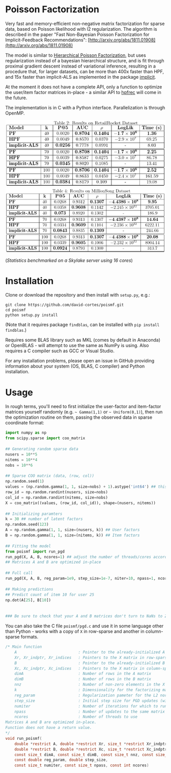 # Poisson Factorization

Very fast and memory-efficient non-negative matrix factorization for sparse data, based on Poisson likelihood with l2 regularization. The algorithm is described in the paper "Fast Non-Bayesian Poisson Factorization for Implicit-Feedback Recommendations":
[http://arxiv.org/abs/1811.01908](http://arxiv.org/abs/1811.01908)

The model is similar to [Hierarchical Poisson Factorization](https://arxiv.org/abs/1311.1704), but uses regularization instead of a bayesian hierarchical structure, and is fit through proximal gradient descent instead of variational inference, resulting in a procedure that, for larger datasets, can be more than 400x faster than HPF, and 15x faster than implicit-ALS as implemented in the package [implicit](https://github.com/benfred/implicit).

At the moment it does not have a complete API, only a function to optimize the user/item factor matrices in-place - a similar API to [hpfrec](https://www.github.com/david-cortes/hpfrec) will come in the future.

The implementation is in C with a Python interface. Parallelization is through OpenMP.

![image](tables/rr_table.png "retailrocket")
![image](tables/ms_table.png "millionsong")

(_Statistics benchmarked on a Skylake server using 16 cores_)

# Installation

Clone or download the repository and then install with `setup.py`, e.g.:

```
git clone https://github.com/david-cortes/poismf.git
cd poismf
python setup.py install
```
(Note that it requires package `findblas`, can be installed with `pip install findblas`.)

Requires some BLAS library such as MKL (comes by default in Anaconda) or OpenBLAS - will attempt to use the same as NumPy is using. Also requires a C compiler such as GCC or Visual Studio.

For any installation problems, please open an issue in GitHub providing information about your system (OS, BLAS, C compiler) and Python installation.

# Usage

In rough terms, you'll need to first initialize the user-factor and item-factor matrices yourself randomly (e.g. `~ Gamma(1,1)` or `~ Uniform(0,1)`), then run the optimization routine on them, passing the observed data in sparse coordinate format:

```python
import numpy as np
from scipy.sparse import coo_matrix

## Generating random sparse data
nusers = 10**5
nitems = 10**4
nobs = 10**6

## Sparse COO matrix (data, (row, col))
np.random.seed(1)
values = (np.random.gamma(1, 1, size=nobs) + 1).astype('int64') ## this is just to round values, they are casted anyway later
row_id = np.random.randint(nusers, size=nobs)
col_id = np.random.randint(nitems, size=nobs)
X = coo_matrix((values, (row_id, col_id)), shape=(nusers, nitems))

## Initializing paramters
k = 30 ## number of latent factors
np.random.seed(123)
A = np.random.gamma(1, 1, size=(nusers, k)) ## User factors
B = np.random.gamma(1, 1, size=(nitems, k)) ## Item factors

## Fitting the model
from poismf import run_pgd
run_pgd(X, A, B, ncores=1) ## adjust the number of threads/cores accordingly for your computer
## Matrices A and B are optimized in-place

## Full call
run_pgd(X, A, B, reg_param=1e9, step_size=1e-7, niter=10, npass=1, ncores=1)

## Making predictions
## Predict count of item 10 for user 25
np.dot(A[25], B[10])


### Be sure to check that your A and B matrices don't turn to NaNs to Zeros!!
```

You can also take the C file `poismf/pgd.c` and use it in some language other than Python - works with a copy of `X` in row-sparse and another in column-sparse formats.

```c
/* Main function
	A                           : Pointer to the already-initialized A matrix (user-factor)
	Xr, Xr_indptr, Xr_indices   : Pointers to the X matrix in row-sparse format
	B                           : Pointer to the already-initialized B matrix (item-factor)
	Xc, Xc_indptr, Xc_indices   : Pointers to the X matrix in column-sparse format
	dimA                        : Number of rows in the A matrix
	dimB                        : Number of rows in the B matrix
	nnz                         : Number of non-zero elements in the X matrix
	k                           : Dimensionality for the factorizing matrices (number of columns of A and B matrices)
	reg_param                   : Regularization pameter for the L2 norm of the A and B matrices
	step_size                   : Initial step size for PGD updates (will be decreased by 1/2 every iteration)
	numiter                     : Number of iterations for which to run the procedure
	npass                       : Number of updates to the same matrix per iteration
	ncores                      : Number of threads to use
Matrices A and B are optimized in-place.
Function does not have a return value.
*/
void run_poismf(
	double *restrict A, double *restrict Xr, size_t *restrict Xr_indptr, size_t *restrict Xr_indices,
	double *restrict B, double *restrict Xc, size_t *restrict Xc_indptr, size_t *restrict Xc_indices,
	const size_t dimA, const size_t dimB, const size_t nnz, const size_t k,
	const double reg_param, double step_size,
	const size_t numiter, const size_t npass, const int ncores)
```
